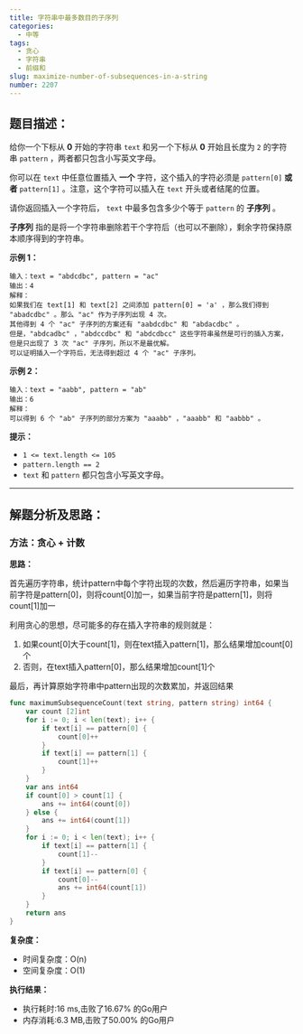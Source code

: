 ```yaml
---
title: 字符串中最多数目的子序列
categories:
  - 中等
tags: 
  - 贪心
  - 字符串
  - 前缀和
slug: maximize-number-of-subsequences-in-a-string
number: 2207
---
```


## 题目描述：

给你一个下标从 **0** 开始的字符串 `text` 和另一个下标从 **0** 开始且长度为 `2` 的字符串 `pattern` ，两者都只包含小写英文字母。

你可以在 `text` 中任意位置插入 **一个** 字符，这个插入的字符必须是 `pattern[0]` **或者** `pattern[1]` 。注意，这个字符可以插入在 `text` 开头或者结尾的位置。

请你返回插入一个字符后， `text` 中最多包含多少个等于 `pattern` 的 **子序列** 。

**子序列** 指的是将一个字符串删除若干个字符后（也可以不删除），剩余字符保持原本顺序得到的字符串。

**示例 1：**

```
输入：text = "abdcdbc", pattern = "ac"
输出：4
解释：
如果我们在 text[1] 和 text[2] 之间添加 pattern[0] = 'a' ，那么我们得到 "abadcdbc" 。那么 "ac" 作为子序列出现 4 次。
其他得到 4 个 "ac" 子序列的方案还有 "aabdcdbc" 和 "abdacdbc" 。
但是，"abdcadbc" ，"abdccdbc" 和 "abdcdbcc" 这些字符串虽然是可行的插入方案，但是只出现了 3 次 "ac" 子序列，所以不是最优解。
可以证明插入一个字符后，无法得到超过 4 个 "ac" 子序列。

```

**示例 2：**

```
输入：text = "aabb", pattern = "ab"
输出：6
解释：
可以得到 6 个 "ab" 子序列的部分方案为 "aaabb" ，"aaabb" 和 "aabbb" 。

```

**提示：**

- `1 <= text.length <= 105`
- `pattern.length == 2`
- `text` 和 `pattern` 都只包含小写英文字母。

---
## 解题分析及思路：

### 方法：贪心 + 计数

**思路：**

首先遍历字符串，统计pattern中每个字符出现的次数，然后遍历字符串，如果当前字符是pattern[0]，则将count[0]加一，如果当前字符是pattern[1]，则将count[1]加一

利用贪心的思想，尽可能多的存在插入字符串的规则就是：
1. 如果count[0]大于count[1]，则在text插入pattern[1]，那么结果增加count[0]个
2. 否则，在text插入pattern[0]，那么结果增加count[1]个

最后，再计算原始字符串中pattern出现的次数累加，并返回结果

```go
func maximumSubsequenceCount(text string, pattern string) int64 {
	var count [2]int
	for i := 0; i < len(text); i++ {
		if text[i] == pattern[0] {
			count[0]++
		}
		if text[i] == pattern[1] {
			count[1]++
		}
	}
	var ans int64
	if count[0] > count[1] {
		ans += int64(count[0])
	} else {
		ans += int64(count[1])
	}
	for i := 0; i < len(text); i++ {
		if text[i] == pattern[1] {
			count[1]--
		}
		if text[i] == pattern[0] {
			count[0]--
			ans += int64(count[1])
		}
	}
	return ans
}
```

**复杂度：**

- 时间复杂度：O(n)
- 空间复杂度：O(1)

**执行结果：**

- 执行耗时:16 ms,击败了16.67% 的Go用户
- 内存消耗:6.3 MB,击败了50.00% 的Go用户
